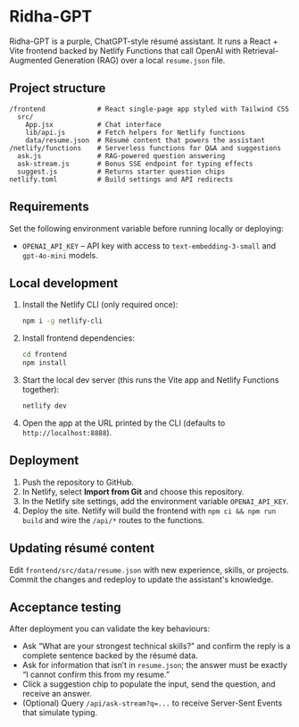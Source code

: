 # Ridha-GPT

Ridha-GPT is a purple, ChatGPT-style résumé assistant. It runs a React + Vite frontend backed by Netlify Functions that call OpenAI with Retrieval-Augmented Generation (RAG) over a local `resume.json` file.

## Project structure

```
/frontend             # React single-page app styled with Tailwind CSS
  src/
    App.jsx           # Chat interface
    lib/api.js        # Fetch helpers for Netlify functions
    data/resume.json  # Résumé content that powers the assistant
/netlify/functions    # Serverless functions for Q&A and suggestions
  ask.js              # RAG-powered question answering
  ask-stream.js       # Bonus SSE endpoint for typing effects
  suggest.js          # Returns starter question chips
netlify.toml          # Build settings and API redirects
```

## Requirements

Set the following environment variable before running locally or deploying:

- `OPENAI_API_KEY` – API key with access to `text-embedding-3-small` and `gpt-4o-mini` models.

## Local development

1. Install the Netlify CLI (only required once):
   ```bash
   npm i -g netlify-cli
   ```
2. Install frontend dependencies:
   ```bash
   cd frontend
   npm install
   ```
3. Start the local dev server (this runs the Vite app and Netlify Functions together):
   ```bash
   netlify dev
   ```
4. Open the app at the URL printed by the CLI (defaults to `http://localhost:8888`).

## Deployment

1. Push the repository to GitHub.
2. In Netlify, select **Import from Git** and choose this repository.
3. In the Netlify site settings, add the environment variable `OPENAI_API_KEY`.
4. Deploy the site. Netlify will build the frontend with `npm ci && npm run build` and wire the `/api/*` routes to the functions.

## Updating résumé content

Edit `frontend/src/data/resume.json` with new experience, skills, or projects. Commit the changes and redeploy to update the assistant's knowledge.

## Acceptance testing

After deployment you can validate the key behaviours:

- Ask “What are your strongest technical skills?” and confirm the reply is a complete sentence backed by the résumé data.
- Ask for information that isn’t in `resume.json`; the answer must be exactly “I cannot confirm this from my resume.”
- Click a suggestion chip to populate the input, send the question, and receive an answer.
- (Optional) Query `/api/ask-stream?q=...` to receive Server-Sent Events that simulate typing.
